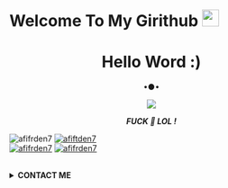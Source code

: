 
# Welcome To My Girithub <img src="https://raw.githubusercontent.com/iampavangandhi/iampavangandhi/master/gifs/Hi.gif" width="30px">

<h1 align="center"> Hello Word :) </h1>
<p align="center">
•●•
</p>

<p align="center">
<img src="https://giffiles.alphacoders.com/whoamı.gif">
</p>
<p align="center">
<i> <b> FUCK 🖕 LOL ! </b> </i>
</p
<a href="https://github.com/afifrden7"><img title="afifrden7" src="https://github-readme-stats.vercel.app/api?username=afifrden7&show_icons=true&include_all_commits=true&theme=radical&cache_seconds=3200"></a>
<a href="https://github.com/afifraden7"><img title="afiftden7" src="https://github-readme-stats.vercel.app/api/top-langs/?username=afifrden7&layout=compact&theme=nightowl"></a><br>
<a href="https://github.com/afifrden7"><img title="afifrden7" src="https://komarev.com/ghpvc/?username=afifrden7&label=Views&color=blue&style=plastic"></a>
<a href="https://github.com/afifrden7"><img title="afifrden7" src="https://img.shields.io/github/followers/afifrden7?label=follow&style=social"></a>
</p><br>

<details>
  <summary><b>CONTACT ME</b></summary><br>

  - <a href="https://m.facebook.com/meli.sange.167"/><img alt="Raden Facebook" align="left" width="22px" src="https://cdn.jsdelivr.net/npm/simple-icons@v3/icons/facebook.svg" /><b>Add</b></a><br>
  - <a href="https://t.me/afifrden"/><img alt=" Telegram" align="left" width="22px" src="https://cdn.jsdelivr.net/npm/simple-icons@v3/icons/telegram.svg" /><b>Chat</b></a><br>
  - <a href="https://instragram"/><img alt=" Instagram" align="left" width="22px" src="https://cdn.jsdelivr.net/npm/simple-icons@v3/icons/instagram.svg" /><b> Follow</b></a>
  </p>
</details>
